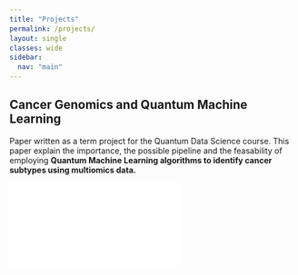 ```yaml
---
title: "Projects"
permalink: /projects/
layout: single
classes: wide
sidebar:
  nav: "main"
---
```


## Cancer Genomics and Quantum Machine Learning
 
Paper written as a term project for the Quantum Data Science course. This paper explain the importance, the possible pipeline and the feasability of employing **Quantum Machine Learning algorithms to identify cancer subtypes using multiomics data.**
 
![Download Term Project](assets/research_project_0.pdf)

